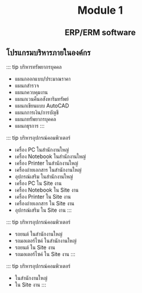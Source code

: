 <h1 style="text-align: center;">Module 1</h1>
<h2 style="text-align: center;">ERP/ERM software</h2>

<h2>โปรแกรมบริหารภายในองค์กร</h2>

::: tip บริหารทรัพยากรบุคคล
* แผนกออกแบบ/ประมาณราคา
* แผนกสำรวจ
* แผนกควบคุมงาน
* แผนกเวนคืนอสังหาริมทรัพย์
* แผนกเขียนแบบ AutoCAD
* แผนกการเงิน/การบัญชี
* แผนกทรัพยากรบุคคล
* แผนกธุรการ
:::

::: tip บริหารอุปกรณ์คอมพิวเตอร์
* เครื่อง PC ในสำนักงานใหญ่
* เครื่อง Notebook ในสำนักงานใหญ่
* เครื่อง Printer ในสำนักงานใหญ่
* เครื่องถ่ายเอกสาร ในสำนักงานใหญ่
* อุปกรณ์เสริม ในสำนักงานใหญ่
* เครื่อง PC ใน Site งาน
* เครื่อง Notebook ใน Site งาน
* เครื่อง Printer ใน Site งาน
* เครื่องถ่ายเอกสาร ใน Site งาน
* อุปกรณ์เสริม ใน Site งาน
:::

::: tip บริหารอุปกรณ์คอมพิวเตอร์
* รถยนต์ ในสำนักงานใหญ่
* รถมอเตอร์ไซค์ ในสำนักงานใหญ่
* รถยนต์ ใน Site งาน
* รถมอเตอร์ไซค์ ใน Site งาน
:::

::: tip บริหารอุปกรณ์คอมพิวเตอร์
* ในสำนักงานใหญ่
* ใน Site งาน
:::

<style>
.btn{
    font-size: 1.2rem;
    color: #fff;
    background-color: #f60;
    padding: 0.4rem 1rem;
    border: none;
    cursor: pointer;
    border-radius: 0.3rem;
    transition: all 0.1s;
}
.btn:hover{
    background-color: rgb(204, 82, 0);
}
h2{
    border-bottom: none;
}
</style>
